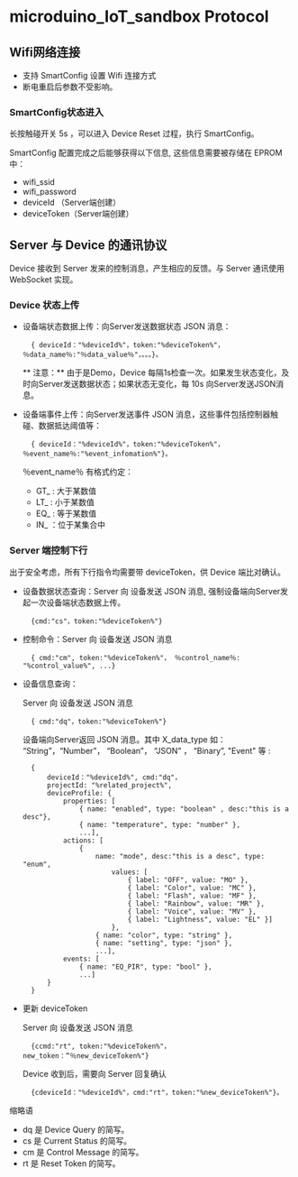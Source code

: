 # microduino_IoT_sandbox Protocol

## Wifi网络连接

* 支持 SmartConfig 设置 Wifi 连接方式
* 断电重启后参数不受影响。

### SmartConfig状态进入

长按触碰开关 5s ，可以进入 Device Reset 过程，执行 SmartConfig。

SmartConfig 配置完成之后能够获得以下信息, 这些信息需要被存储在 EPROM 中：

* wifi_ssid
* wifi_password
* deviceId （Server端创建） 
* deviceToken（Server端创建）

## Server 与 Device 的通讯协议

Device 接收到 Server 发来的控制消息，产生相应的反馈。与 Server 通讯使用 WebSocket 实现。

### Device 状态上传

* 设备端状态数据上传：向Server发送数据状态 JSON 消息：

        { deviceId："%deviceId%"，token:"%deviceToken%"， ％data_name％:"％data_value％"，。。。}。

    ** 注意：** 由于是Demo，Device 每隔1s检查一次。如果发生状态变化，及时向Server发送数据状态；如果状态无变化，每 10s 向Server发送JSON消息。
    
* 设备端事件上传：向Server发送事件 JSON 消息，这些事件包括控制器触碰、数据抵达阈值等：

        { deviceId："%deviceId%"，token:"%deviceToken%"， ％event_name％:"%event_infomation%"}。

    ％event_name％ 有格式约定：
    
    * GT_ : 大于某数值
    * LT_ : 小于某数值
    * EQ_ : 等于某数值
    * IN_ ：位于某集合中

### Server 端控制下行

出于安全考虑，所有下行指令均需要带 deviceToken，供 Device 端比对确认。

* 设备数据状态查询：Server 向 设备发送 JSON 消息, 强制设备端向Server发起一次设备端状态数据上传。 

        {cmd:"cs"，token:"%deviceToken%"}

* 控制命令：Server 向 设备发送 JSON 消息 

        { cmd:"cm", token:"%deviceToken%"， ％control_name％: "%control_value%", ...}

* 设备信息查询：

    Server 向 设备发送 JSON 消息
    
        { cmd:"dq"，token:"%deviceToken%"}
    
    设备端向Server返回 JSON 消息。其中 X_data_type 如： “String”，“Number”， “Boolean”， “JSON” ， “Binary”, "Event" 等 :

        {
            deviceId："%deviceId%", cmd:"dq"，
            projectId: "%related_project%",
            deviceProfile: {
                properties: [
                    { name: "enabled", type: "boolean" , desc:"this is a desc"},
                    { name: "temperature", type: "number" },
                    ...],
                actions: [
                    {
                        name: "mode", desc:"this is a desc", type: "enum",
                            values: [
                                { label: "OFF", value: "MO" },
                                { label: "Color", value: "MC" },
                                { label: "Flash", value: "MF" },
                                { label: "Rainbow", value: "MR" },
                                { label: "Voice", value: "MV" },
                                { label: "Lightness", value: "EL" }]
                            },
                        { name: "color", type: "string" },
                        { name: "setting", type: "json" },
                        ...],
                events: [
                    { name: "EQ_PIR", type: "bool" },
                    ...]
            }
        }

* 更新 deviceToken 

    Server 向 设备发送 JSON 消息 
    
        {ccmd:"rt", token:"%deviceToken%"，new_token：“％new_deviceToken%"}
        
    Device 收到后，需要向 Server 回复确认
    
        {cdeviceId："%deviceId%"，cmd:"rt"，token:"%new_deviceToken%"}。

缩略语

* dq 是 Device Query 的简写。
* cs 是 Current Status 的简写。
* cm 是 Control Message 的简写。
* rt 是 Reset Token 的简写。
